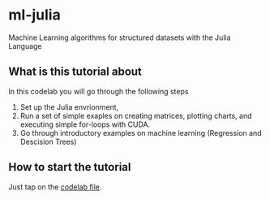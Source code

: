 # ml-julia
Machine Learning algorithms for structured datasets with the Julia Language

## What is this tutorial about

In this codelab you will go through the following steps

1. Set up the Julia envrionment,
2. Run a set of simple exaples on creating matrices, plotting charts, and executing simple for-loops with CUDA. 
3. Go through introductory examples on machine learning (Regression and Descision Trees)

## How to start the tutorial

Just tap on the [codelab file](../main/Machine_Learning_for_Structured_Datasets_with_MIT’s_Julia_Language.ipynb).
